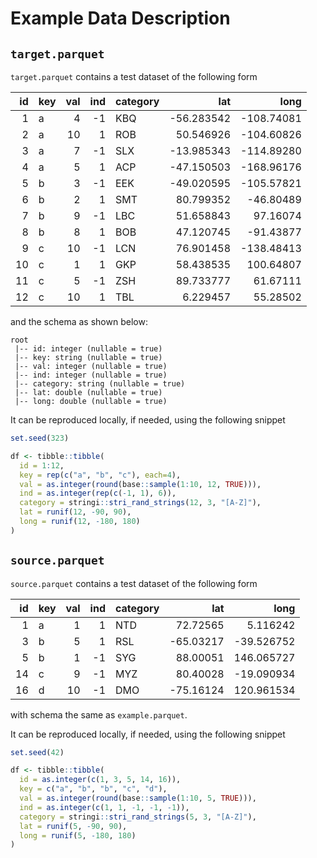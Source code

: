 # Example Data Description

## `target.parquet`

`target.parquet` contains a test dataset of the following form

| id|key | val| ind|category |        lat|       long|
|--:|:---|---:|---:|:--------|----------:|----------:|
|  1|a   |   4|  -1|KBQ      | -56.283542| -108.74081|
|  2|a   |  10|   1|ROB      |  50.546926| -104.60826|
|  3|a   |   7|  -1|SLX      | -13.985343| -114.89280|
|  4|a   |   5|   1|ACP      | -47.150503| -168.96176|
|  5|b   |   3|  -1|EEK      | -49.020595| -105.57821|
|  6|b   |   2|   1|SMT      |  80.799352|  -46.80489|
|  7|b   |   9|  -1|LBC      |  51.658843|   97.16074|
|  8|b   |   8|   1|BOB      |  47.120745|  -91.43877|
|  9|c   |  10|  -1|LCN      |  76.901458| -138.48413|
| 10|c   |   1|   1|GKP      |  58.438535|  100.64807|
| 11|c   |   5|  -1|ZSH      |  89.733777|   61.67111|
| 12|c   |  10|   1|TBL      |   6.229457|   55.28502|

and the schema as shown below:

```
root
 |-- id: integer (nullable = true)
 |-- key: string (nullable = true)
 |-- val: integer (nullable = true)
 |-- ind: integer (nullable = true)
 |-- category: string (nullable = true)
 |-- lat: double (nullable = true)
 |-- long: double (nullable = true)
```


It can be reproduced locally, if needed, using the following snippet

```r
set.seed(323)

df <- tibble::tibble(
  id = 1:12,
  key = rep(c("a", "b", "c"), each=4),
  val = as.integer(round(base::sample(1:10, 12, TRUE))),
  ind = as.integer(rep(c(-1, 1), 6)),
  category = stringi::stri_rand_strings(12, 3, "[A-Z]"),
  lat = runif(12, -90, 90),
  long = runif(12, -180, 180)
)
```

## `source.parquet`

`source.parquet` contains a test dataset of the following form


| id|key | val| ind|category |       lat|       long|
|--:|:---|---:|---:|:--------|---------:|----------:|
|  1|a   |   1|   1|NTD      |  72.72565|   5.116242|
|  3|b   |   5|   1|RSL      | -65.03217| -39.526752|
|  5|b   |   1|  -1|SYG      |  88.00051| 146.065727|
| 14|c   |   9|  -1|MYZ      |  80.40028| -19.090934|
| 16|d   |  10|  -1|DMO      | -75.16124| 120.961534|


with schema the same as `example.parquet`.

It can be reproduced locally, if needed, using the following snippet

```r
set.seed(42)

df <- tibble::tibble(
  id = as.integer(c(1, 3, 5, 14, 16)),
  key = c("a", "b", "b", "c", "d"),
  val = as.integer(round(base::sample(1:10, 5, TRUE))),
  ind = as.integer(c(1, 1, -1, -1, -1)),
  category = stringi::stri_rand_strings(5, 3, "[A-Z]"),
  lat = runif(5, -90, 90),
  long = runif(5, -180, 180)
)
```
